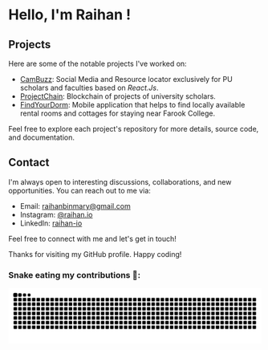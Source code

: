 # Hello, I'm Raihan !

## Projects

Here are some of the notable projects I've worked on:

- [CamBuzz](https://github.com/pu-raihan/CamBuzz): Social Media and Resource locator exclusively for PU scholars and faculties based on _React.Js_.
- [ProjectChain](https://github.com/pu-raihan/ProjectChain): Blockchain of projects of university scholars.
- [FindYourDorm](https://github.com/pu-raihan/FindYourDorm): Mobile application that helps to find locally available rental rooms and cottages for staying near Farook College.

Feel free to explore each project's repository for more details, source code, and documentation.

## Contact

I'm always open to interesting discussions, collaborations, and new opportunities. You can reach out to me via:

- Email: [raihanbinmary@gmail.com](mailto:raihanbinmary@gmail.com)
- Instagram: [@raihan.io](https://instagram.com/raihan.io)
- LinkedIn: [raihan-io](https://www.linkedin.com/in/raihan-io)

Feel free to connect with me and let's get in touch!

Thanks for visiting my GitHub profile. Happy coding!

### Snake eating my contributions 🐍:
<picture>
  <source media="(prefers-color-scheme: dark)" srcset="https://github.com/pu-raihan/pu-raihan/blob/output/github-contribution-snake.svg" />
  <img alt="github-snake" src="https://github.com/pu-raihan/pu-raihan/blob/output/github-contribution-snake.svg" />
</picture>
